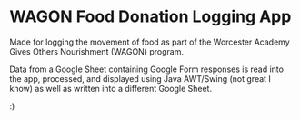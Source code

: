 # WAGON Food Donation Logging App
Made for logging the movement of food as part of the Worcester Academy Gives Others Nourishment (WAGON) program. 

Data from a Google Sheet containing Google Form responses is read into the app, processed, and displayed using Java AWT/Swing (not great I know) as well as written into a different Google Sheet.

:)